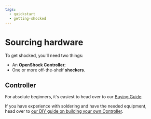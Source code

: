 ```yaml
---
tags:
  - quickstart
  - getting-shocked
---
```


# Sourcing hardware

To get shocked, you'll need two things:

- An **OpenShock Controller**;
- One or more off-the-shelf **shockers**.

## Controller

For absolute beginners, it's easiest to head over to our [Buying Guide](hardware/buy/).

If you have experience with soldering and have the needed equipment, head over to [our DIY guide on building your own Controller](hardware/diy/).